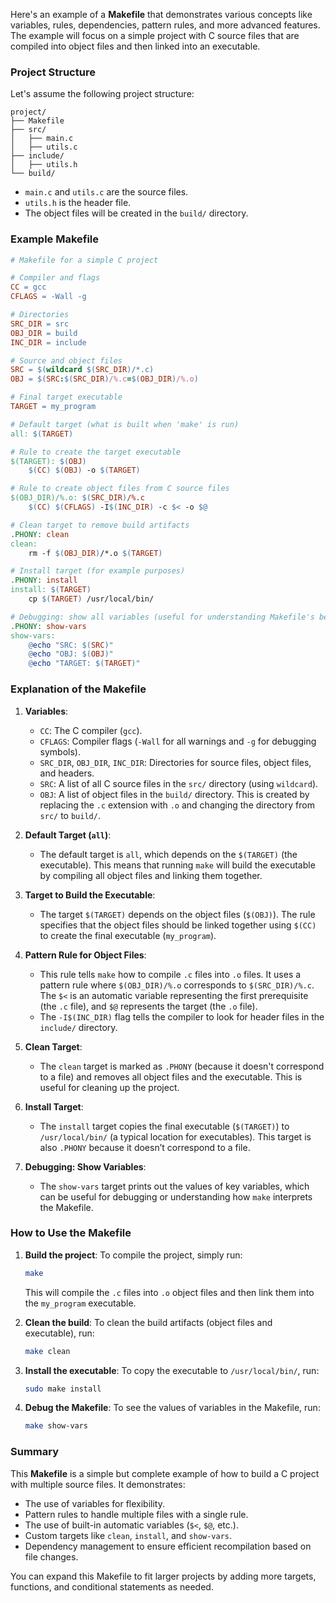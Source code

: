Here's an example of a **Makefile** that demonstrates various concepts like variables, rules, dependencies, pattern rules, and more advanced features. The example will focus on a simple project with C source files that are compiled into object files and then linked into an executable.

### Project Structure

Let's assume the following project structure:

```
project/
├── Makefile
├── src/
│   ├── main.c
│   ├── utils.c
├── include/
│   ├── utils.h
└── build/
```

- `main.c` and `utils.c` are the source files.
- `utils.h` is the header file.
- The object files will be created in the `build/` directory.

### Example Makefile

```makefile
# Makefile for a simple C project

# Compiler and flags
CC = gcc
CFLAGS = -Wall -g

# Directories
SRC_DIR = src
OBJ_DIR = build
INC_DIR = include

# Source and object files
SRC = $(wildcard $(SRC_DIR)/*.c)
OBJ = $(SRC:$(SRC_DIR)/%.c=$(OBJ_DIR)/%.o)

# Final target executable
TARGET = my_program

# Default target (what is built when 'make' is run)
all: $(TARGET)

# Rule to create the target executable
$(TARGET): $(OBJ)
	$(CC) $(OBJ) -o $(TARGET)

# Rule to create object files from C source files
$(OBJ_DIR)/%.o: $(SRC_DIR)/%.c
	$(CC) $(CFLAGS) -I$(INC_DIR) -c $< -o $@

# Clean target to remove build artifacts
.PHONY: clean
clean:
	rm -f $(OBJ_DIR)/*.o $(TARGET)

# Install target (for example purposes)
.PHONY: install
install: $(TARGET)
	cp $(TARGET) /usr/local/bin/

# Debugging: show all variables (useful for understanding Makefile's behavior)
.PHONY: show-vars
show-vars:
	@echo "SRC: $(SRC)"
	@echo "OBJ: $(OBJ)"
	@echo "TARGET: $(TARGET)"
```

### Explanation of the Makefile

1. **Variables**:
   - `CC`: The C compiler (`gcc`).
   - `CFLAGS`: Compiler flags (`-Wall` for all warnings and `-g` for debugging symbols).
   - `SRC_DIR`, `OBJ_DIR`, `INC_DIR`: Directories for source files, object files, and headers.
   - `SRC`: A list of all C source files in the `src/` directory (using `wildcard`).
   - `OBJ`: A list of object files in the `build/` directory. This is created by replacing the `.c` extension with `.o` and changing the directory from `src/` to `build/`.

2. **Default Target (`all`)**:
   - The default target is `all`, which depends on the `$(TARGET)` (the executable). This means that running `make` will build the executable by compiling all object files and linking them together.

3. **Target to Build the Executable**:
   - The target `$(TARGET)` depends on the object files (`$(OBJ)`). The rule specifies that the object files should be linked together using `$(CC)` to create the final executable (`my_program`).

4. **Pattern Rule for Object Files**:
   - This rule tells `make` how to compile `.c` files into `.o` files. It uses a pattern rule where `$(OBJ_DIR)/%.o` corresponds to `$(SRC_DIR)/%.c`. The `$<` is an automatic variable representing the first prerequisite (the `.c` file), and `$@` represents the target (the `.o` file).
   - The `-I$(INC_DIR)` flag tells the compiler to look for header files in the `include/` directory.

5. **Clean Target**:
   - The `clean` target is marked as `.PHONY` (because it doesn't correspond to a file) and removes all object files and the executable. This is useful for cleaning up the project.

6. **Install Target**:
   - The `install` target copies the final executable (`$(TARGET)`) to `/usr/local/bin/` (a typical location for executables). This target is also `.PHONY` because it doesn’t correspond to a file.

7. **Debugging: Show Variables**:
   - The `show-vars` target prints out the values of key variables, which can be useful for debugging or understanding how `make` interprets the Makefile.

### How to Use the Makefile

1. **Build the project**:
   To compile the project, simply run:
   ```bash
   make
   ```

   This will compile the `.c` files into `.o` object files and then link them into the `my_program` executable.

2. **Clean the build**:
   To clean the build artifacts (object files and executable), run:
   ```bash
   make clean
   ```

3. **Install the executable**:
   To copy the executable to `/usr/local/bin/`, run:
   ```bash
   sudo make install
   ```

4. **Debug the Makefile**:
   To see the values of variables in the Makefile, run:
   ```bash
   make show-vars
   ```

### Summary

This **Makefile** is a simple but complete example of how to build a C project with multiple source files. It demonstrates:
- The use of variables for flexibility.
- Pattern rules to handle multiple files with a single rule.
- The use of built-in automatic variables (`$<`, `$@`, etc.).
- Custom targets like `clean`, `install`, and `show-vars`.
- Dependency management to ensure efficient recompilation based on file changes.

You can expand this Makefile to fit larger projects by adding more targets, functions, and conditional statements as needed.
